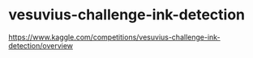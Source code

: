 # vesuvius-challenge-ink-detection
https://www.kaggle.com/competitions/vesuvius-challenge-ink-detection/overview
